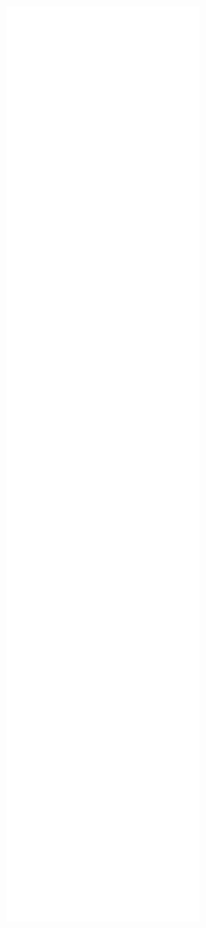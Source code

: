 <div style="display: flex; flex-wrap: wrap;">
  <img align="left" width="390" alt="💀" src="/github-metrics.svg">
  <img align="right" width="390" alt="💀" src="/metrics.plugin.anilist.manga.svg">
  <img align="right" width="390" alt="💀" src="/metrics.plugin.steam.full.svg">
  <img align="left" width="390" alt="💀" src="/metrics.plugin.isocalendar.fullyear.svg">
  <img align="left" width="390" alt="💀" src="/metrics.plugin.languages.indepth.svg">
  <img align="left" width="390" alt="💀" src="/metrics.plugin.leetcode.svg">
  <img align="left" width="390" alt="💀" src="/metrics.plugin.posts.full.svg">
  <img align="right" width="390" alt="💀" src="/metrics.plugin.achievements.compact.svg">
</div>
